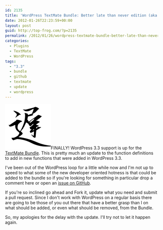```yaml
---
id: 2135
title: 'WordPress TextMate Bundle: Better late than never edition (aka: 3.3)'
date: 2012-01-26T22:23:59+00:00
layout: post
guid: http://top-frog.com/?p=2135
permalink: /2012/01/26/wordpress-textmate-bundle-better-late-than-never-edition-aka-3-3/
categories:
  - Plugins
  - TextMate
  - WordPress
tags:
  - "3.3"
  - bundle
  - github
  - textmate
  - update
  - wordpress
---
```

<img class="alignright" src="/assets/late.png" alt="late" title="Google tells me that this is the Japanese character meaning &#039;Late&#039;" />FINALLY! WordPress 3.3 support is up for the [TextMate Bundle](http://top-frog.com/projects/wordpress-textmate-bundle/). This is pretty much an update to the function definitions to add in new functions that were added in WordPress 3.3. 

I've been out of the WordPress loop for a little while now and I'm not up to speed to what some of the new developer oriented hotness is that could be added to the bundle so if you're looking for something in particular drop a comment here or open an [issue on GitHub](https://github.com/Gipetto/wordpress.tmbundle/issues).

If you're so inclined go ahead and Fork it, update what you need and submit a pull request. Since I don't work with WordPress on a regular basis there are going to be those of you out there that have a better grasp than I on what should be added, or even what should be removed, from the Bundle.

So, my apologies for the delay with the update. I'll try not to let it happen again.